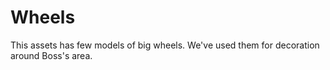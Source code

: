 # Wheels
This assets has few models of big wheels. We've used them for decoration around Boss's area.